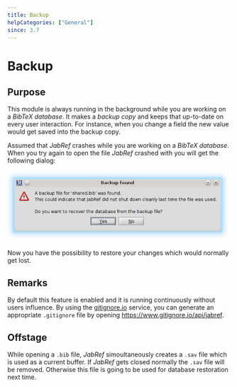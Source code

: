 ```yaml
---
title: Backup
helpCategories: ["General"]
since: 3.7
---
```


# Backup

## Purpose

This module is always running in the background while you are working on a _BibTeX database_.
It makes a _backup copy_ and keeps that up-to-date on every user interaction.
For instance, when you change a field the new value would get saved into the backup copy.
 
Assumed that _JabRef_ crashes while you are working on a _BibTeX database_.
When you try again to open the file _JabRef_ crashed with you will get the following dialog:

![Screenshot of the backup dialog](./images/backup_found.png)

Now you have the possibility to restore your changes which would normally get lost.

## Remarks

By default this feature is enabled and it is running continuously without users influence.
By using the [gitignore.io](https://www.gitignore.io/) service, you can generate an appropriate `.gitignore` file by opening https://www.gitignore.io/api/jabref.

## Offstage

While opening a `.bib` file, _JabRef_ simoultaneously creates a `.sav` file which is used as a current buffer.
If _JabRef_ gets closed normally the `.sav` file will be removed.
Otherwise this file is going to be used for database restoration next time.
